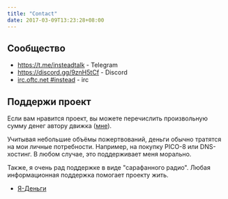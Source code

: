 ```yaml
---
title: "Contact"
date: 2017-03-09T13:23:28+08:00
---
```


## Сообщество

- https://t.me/insteadtalk - Telegram
- https://discord.gg/9znH5tCf - Discord
- [irc.oftc.net #instead](https://kiwiirc.com/nextclient/irc.oftc.net/instead) - irc

## Поддержи проект

Если вам нравится проект, вы можете перечислить произвольную сумму денег автору движка ([мне](https://hugeping.ru)).

Учитывая небольшие объёмы пожертвований, деньги обычно тратятся на мои личные потребности. Например,
на покупку PICO-8 или DNS-хостинг. В любом случае, это поддерживает меня морально.

Также, я очень рад поддержке в виде "сарафанного радио". Любая информационная поддержка помогает проекту
жить.

* [Я-Деньги](https://yoomoney.ru/to/41001612955830)
